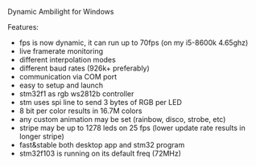 Dynamic Ambilight for Windows

Features:
- fps is now dynamic, it can run up to 70fps (on my i5-8600k 4.65ghz)
- live framerate monitoring
- different interpolation modes
- different baud rates (926k+ preferably)
- communication via COM port
- easy to setup and launch
- stm32f1 as rgb ws2812b controller
- stm uses spi line to send 3 bytes of RGB per LED
- 8 bit per color results in 16.7M colors
- any custom animation may be set (rainbow, disco, strobe, etc)
- stripe may be up to 1278 leds on 25 fps (lower update rate results in longer stripe)
- fast&stable both desktop app and stm32 program 
- stm32f103 is running on its default freq (72MHz)